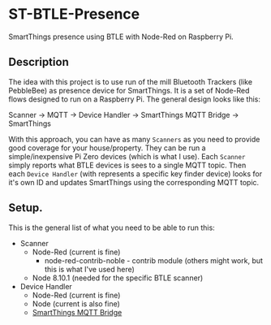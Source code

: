 # ST-BTLE-Presence
SmartThings presence using BTLE with Node-Red on Raspberry Pi.

## Description
The idea with this project is to use run of the mill Bluetooth Trackers (like PebbleBee) as presence device for SmartThings. It is a set of Node-Red flows designed to run on a Raspberry Pi. The general design looks like this:

Scanner -> MQTT -> Device Handler -> SmartThings MQTT Bridge -> SmartThings

With this approach, you can have as many `Scanners` as you need to provide good coverage for your house/property. They can be run a simple/inexpensive Pi Zero devices (which is what I use).
Each `Scanner` simply reports what BTLE devices is sees to a single MQTT topic. Then each `Device Handler` (with represents a specific key finder device) looks for it's own ID and updates SmartThings using the corresponding MQTT topic.

## Setup.
This is the general list of what you need to be able to run this:
- Scanner
  - Node-Red (current is fine)
    - node-red-contrib-noble - contrib module (others might work, but this is what I've used here)
  - Node 8.10.1 (needed for the specific BTLE scanner)
- Device Handler
  - Node-Red (current is fine)
  - Node (current is also fine)
  - [SmartThings MQTT Bridge](https://github.com/stjohnjohnson/smartthings-mqtt-bridge)
